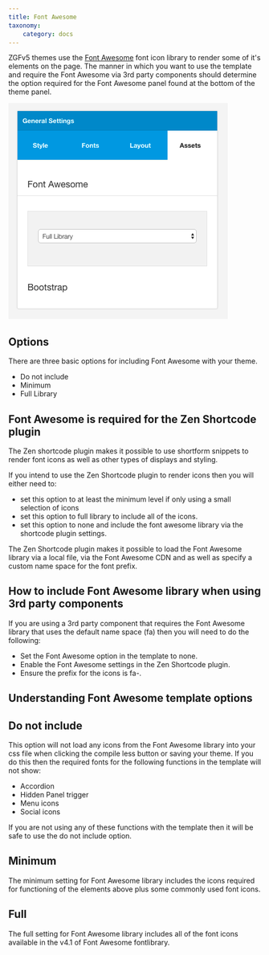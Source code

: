 ```yaml
---
title: Font Awesome
taxonomy:
    category: docs
---
```



ZGFv5 themes use the <a href="http://fortawesome.github.io/Font-Awesome/">Font Awesome</a> font icon library to render some of it's elements on the page. The manner in which you want to use the template and require the Font Awesome via 3rd party components should determine the option required for the Font Awesome panel found at the bottom of the theme panel.

![Font Awesome](font-awesome.png)


Options
----

There are three basic options for including Font Awesome with your theme.
- Do not include
- Minimum
- Full Library

Font Awesome is required for the Zen Shortcode plugin
----

The Zen shortcode plugin makes it possible to use shortform snippets to render font icons as well as other types of displays and styling.

If you intend to use the Zen Shortcode plugin to render icons then you will either need to:
- set this option to at least the minimum level if only using a small selection of icons
- set this option to full library to include all of the icons. 
- set this option to none and include the font awesome library via the shortcode plugin settings. 
  
The Zen Shortcode plugin makes it possible to load the Font Awesome library via a local file, via the Font Awesome CDN and as well as specify a custom name space for the font prefix.

How to include Font Awesome library when using 3rd party components
---
If you are using a 3rd party component that requires the Font Awesome library that uses the default name space (fa) then you will need to do the following:
- Set the Font Awesome option in the template to none.
- Enable the Font Awesome settings in the Zen Shortcode plugin. 
- Ensure the prefix for the icons is fa-.


Understanding Font Awesome template options
----

Do not include
----
This option will not load any icons from the Font Awesome library into your css file when clicking the compile less button or saving your theme. If you do this then the required fonts for the following functions in the template will not show:

- Accordion
- Hidden Panel trigger
- Menu icons
- Social icons
	

If you are not using any of these functions with the template then it will be safe to use the do not include option.



Minimum
----

The minimum setting for Font Awesome library includes the icons required for functioning of the elements above plus some commonly used font icons.


Full
----

The full setting for Font Awesome library includes all of the font icons available in the v4.1 of Font Awesome fontlibrary.